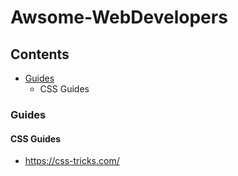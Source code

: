 # Awsome-WebDevelopers

## Contents

* [Guides](#guides)
  * CSS Guides

### <a name="#guides">Guides</a>
#### CSS Guides
* https://css-tricks.com/